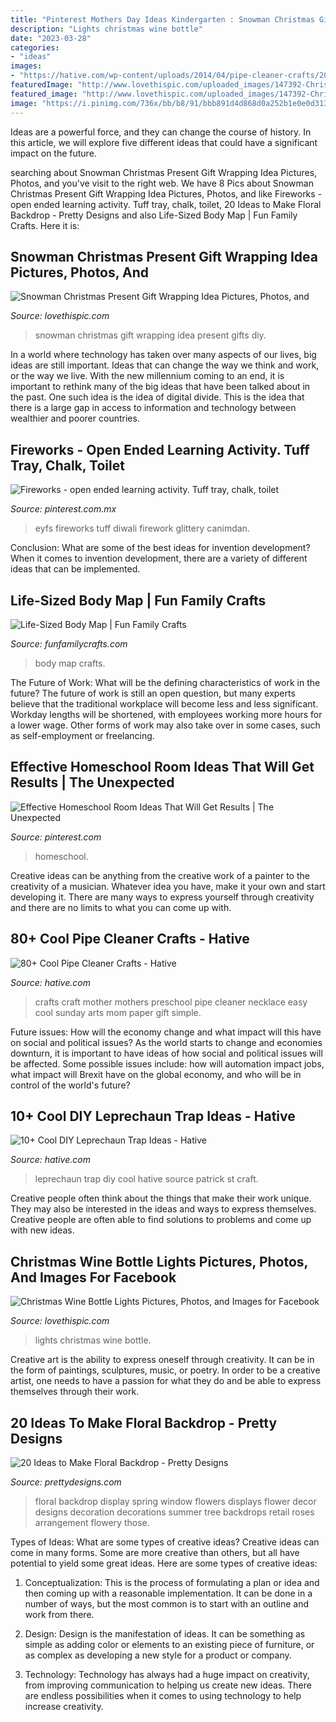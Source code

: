 ```yaml
---
title: "Pinterest Mothers Day Ideas Kindergarten : Snowman Christmas Gift Wrapping Idea Present Gifts Diy"
description: "Lights christmas wine bottle"
date: "2023-03-28"
categories:
- "ideas"
images:
- "https://hative.com/wp-content/uploads/2014/04/pipe-cleaner-crafts/20-craft-for-mothers-day.jpg"
featuredImage: "http://www.lovethispic.com/uploaded_images/147392-Christmas-Wine-Bottle-Lights.jpg?1"
featured_image: "http://www.lovethispic.com/uploaded_images/147392-Christmas-Wine-Bottle-Lights.jpg?1"
image: "https://i.pinimg.com/736x/bb/b8/91/bbb891d4d868d0a252b1e0e0d31308e3.jpg"
---
```



Ideas are a powerful force, and they can change the course of history. In this article, we will explore five different ideas that could have a significant impact on the future.

	

		
searching about Snowman Christmas Present Gift Wrapping Idea Pictures, Photos, and you've visit to the right web. We have 8 Pics about Snowman Christmas Present Gift Wrapping Idea Pictures, Photos, and like Fireworks - open ended learning activity. Tuff tray, chalk, toilet, 20 Ideas to Make Floral Backdrop - Pretty Designs and also Life-Sized Body Map | Fun Family Crafts. Here it is:
		
    
## Snowman Christmas Present Gift Wrapping Idea Pictures, Photos, And

<img loading=lazy src="http://www.lovethispic.com/uploaded_images/343161-Snowman-Christmas-Present-Gift-Wrapping-Idea.jpg" onerror="this.onerror=null;this.src='https://tse3.mm.bing.net/th?id=OIP.GysY8ZRpcCtuQ5U920lKRgHaMR&amp;pid=15.1';" alt="Snowman Christmas Present Gift Wrapping Idea Pictures, Photos, and">

_Source: lovethispic.com_

>snowman christmas gift wrapping idea present gifts diy. 

	

In a world where technology has taken over many aspects of our lives, big ideas are still important. Ideas that can change the way we think and work, or the way we live. With the new millennium coming to an end, it is important to rethink many of the big ideas that have been talked about in the past. One such idea is the idea of digital divide. This is the idea that there is a large gap in access to information and technology between wealthier and poorer countries.

    
## Fireworks - Open Ended Learning Activity. Tuff Tray, Chalk, Toilet

<img loading=lazy src="https://i.pinimg.com/736x/85/52/be/8552beb75581554c2e8ae8506633eba2--glue-tape-tuff-tray.jpg" onerror="this.onerror=null;this.src='https://tse2.mm.bing.net/th?id=OIP.vp92KniK90y36TAk2v5x8gHaKi&amp;pid=15.1';" alt="Fireworks - open ended learning activity. Tuff tray, chalk, toilet">

_Source: pinterest.com.mx_

>eyfs fireworks tuff diwali firework glittery canimdan. 

	

Conclusion: What are some of the best ideas for invention development?
When it comes to invention development, there are a variety of different ideas that can be implemented.

    
## Life-Sized Body Map | Fun Family Crafts

<img loading=lazy src="https://funfamilycrafts.com/wp-content/uploads/2013/08/IMG_2149.jpg" onerror="this.onerror=null;this.src='https://tse2.mm.bing.net/th?id=OIP.gTmHu1WGy-Ftx72yM1BPcQHaLG&amp;pid=15.1';" alt="Life-Sized Body Map | Fun Family Crafts">

_Source: funfamilycrafts.com_

>body map crafts. 

	

The Future of Work: What will be the defining characteristics of work in the future?
The future of work is still an open question, but many experts believe that the traditional workplace will become less and less significant. Workday lengths will be shortened, with employees working more hours for a lower wage. Other forms of work may also take over in some cases, such as self-employment or freelancing.

    
## Effective Homeschool Room Ideas That Will Get Results | The Unexpected

<img loading=lazy src="https://i.pinimg.com/736x/bb/b8/91/bbb891d4d868d0a252b1e0e0d31308e3.jpg" onerror="this.onerror=null;this.src='https://tse1.mm.bing.net/th?id=OIP.5nnKCx2kaQdKkXHzYa2PlAHaJ4&amp;pid=15.1';" alt="Effective Homeschool Room Ideas That Will Get Results | The Unexpected">

_Source: pinterest.com_

>homeschool. 

	

Creative ideas can be anything from the creative work of a painter to the creativity of a musician. Whatever idea you have, make it your own and start developing it. There are many ways to express yourself through creativity and there are no limits to what you can come up with.

    
## 80+ Cool Pipe Cleaner Crafts - Hative

<img loading=lazy src="https://hative.com/wp-content/uploads/2014/04/pipe-cleaner-crafts/20-craft-for-mothers-day.jpg" onerror="this.onerror=null;this.src='https://tse3.mm.bing.net/th?id=OIP.Yjt4qqC_ECDwbfTIeVkNBQHaIU&amp;pid=15.1';" alt="80+ Cool Pipe Cleaner Crafts - Hative">

_Source: hative.com_

>crafts craft mother mothers preschool pipe cleaner necklace easy cool sunday arts mom paper gift simple. 

	

Future issues: How will the economy change and what impact will this have on social and political issues?
As the world starts to change and economies downturn, it is important to have ideas of how social and political issues will be affected. Some possible issues include: how will automation impact jobs, what impact will Brexit have on the global economy, and who will be in control of the world's future?

    
## 10+ Cool DIY Leprechaun Trap Ideas - Hative

<img loading=lazy src="https://hative.com/wp-content/uploads/2014/06/leprechaun-trap-ideas/9-leprechaun-trap-ideas.jpg" onerror="this.onerror=null;this.src='https://tse2.mm.bing.net/th?id=OIP.xLMajJcDS9m5vbeMYdK-CgHaJ4&amp;pid=15.1';" alt="10+ Cool DIY Leprechaun Trap Ideas - Hative">

_Source: hative.com_

>leprechaun trap diy cool hative source patrick st craft. 

	

Creative people often think about the things that make their work unique. They may also be interested in the ideas and ways to express themselves. Creative people are often able to find solutions to problems and come up with new ideas.

    
## Christmas Wine Bottle Lights Pictures, Photos, And Images For Facebook

<img loading=lazy src="http://www.lovethispic.com/uploaded_images/147392-Christmas-Wine-Bottle-Lights.jpg?1" onerror="this.onerror=null;this.src='https://tse2.mm.bing.net/th?id=OIP.UrPrdq5t09EsN1To8lqMsQHaLH&amp;pid=15.1';" alt="Christmas Wine Bottle Lights Pictures, Photos, and Images for Facebook">

_Source: lovethispic.com_

>lights christmas wine bottle. 

	

Creative art is the ability to express oneself through creativity. It can be in the form of paintings, sculptures, music, or poetry. In order to be a creative artist, one needs to have a passion for what they do and be able to express themselves through their work.

    
## 20 Ideas To Make Floral Backdrop - Pretty Designs

<img loading=lazy src="https://www.prettydesigns.com/wp-content/uploads/2015/07/20-ideas-to-make-floral-backdrop8.jpg" onerror="this.onerror=null;this.src='https://tse1.mm.bing.net/th?id=OIP.JEzpeY9e4OuUtpWpAP6CpAHaLH&amp;pid=15.1';" alt="20 Ideas to Make Floral Backdrop - Pretty Designs">

_Source: prettydesigns.com_

>floral backdrop display spring window flowers displays flower decor designs decoration decorations summer tree backdrops retail roses arrangement flowery those. 

	

Types of Ideas: What are some types of creative ideas?
Creative ideas can come in many forms. Some are more creative than others, but all have potential to yield some great ideas. Here are some types of creative ideas:
1. Conceptualization: This is the process of formulating a plan or idea and then coming up with a reasonable implementation. It can be done in a number of ways, but the most common is to start with an outline and work from there.

2. Design: Design is the manifestation of ideas. It can be something as simple as adding color or elements to an existing piece of furniture, or as complex as developing a new style for a product or company.

3. Technology: Technology has always had a huge impact on creativity, from improving communication to helping us create new ideas. There are endless possibilities when it comes to using technology to help increase creativity.


